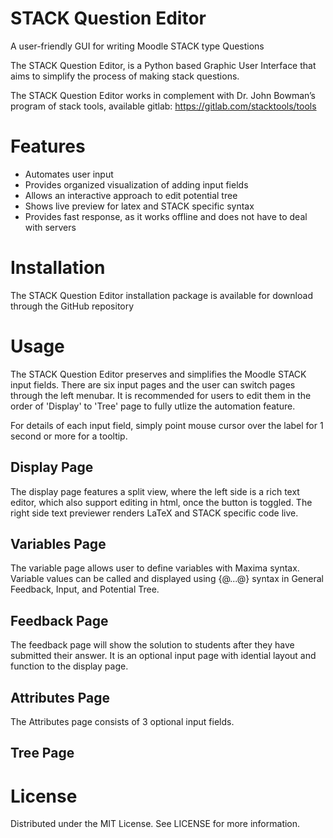 # STACK Question Editor
A user-friendly GUI for writing Moodle STACK type Questions

The STACK Question Editor, is a Python based Graphic User Interface that aims to simplify the process of making stack questions.

The STACK Question Editor works in complement with Dr. John Bowman’s program of stack tools, available gitlab: https://gitlab.com/stacktools/tools

# Features
- Automates user input
- Provides organized visualization of adding input fields
- Allows an interactive approach to edit potential tree
- Shows live preview for latex and STACK specific syntax
- Provides fast response, as it works offline and does not have to deal with servers

# Installation
The STACK Question Editor installation package is available for download through the GitHub repository


# Usage
The STACK Question Editor preserves and simplifies the Moodle STACK input fields. There are six input pages and
the user can switch pages through the left menubar. It is recommended for users to edit them in the order of 'Display' to 'Tree' page to fully utlize the automation feature.

For details of each input field, simply point mouse cursor over the label for 1 second or more for a tooltip.
## Display Page
The display page features a split view, where the left side is a rich text editor, which also support editing in html, once the button is toggled. The right side text previewer renders LaTeX and STACK specific code live. 

## Variables Page
The variable page allows user to define variables with Maxima syntax. Variable values can be called and displayed using {@...@} syntax in General Feedback, Input, and Potential Tree.

## Feedback Page
The feedback page will show the solution to students after they have submitted their answer. It is an optional input page with idential layout and function to the display page.

## Attributes Page
The Attributes page consists of 3 optional input fields.

## Tree Page


# License
Distributed under the MIT License. See LICENSE for more information.





